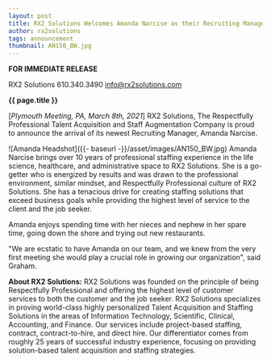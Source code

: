 ```yaml
---
layout: post
title: RX2 Solutions Welcomes Amanda Narcise as their Recruiting Manager
author: rx2solutions
tags: announcement
thumbnail: AN150_BW.jpg
---
```

**FOR IMMEDIATE RELEASE**

RX2 Solutions
610.340.3490
info@rx2solutions.com

**{{ page.title }}**

[*Plymouth Meeting, PA, March 8th, 2021*] RX2 Solutions, The Respectfully Professional Talent Acquisition and Staff Augmentation Company is proud to announce the arrival of its newest Recruiting Manager, Amanda Narcise.

![Amanda Headshot]({{- baseurl -}}/asset/images/AN150_BW.jpg)
Amanda Narcise brings over 10 years of professional staffing experience in the life science, healthcare, and administrative space to RX2 Solutions. She is a go-getter who is energized by results and was drawn to the professional environment, similar mindset, and Respectfully Professional culture of RX2 Solutions. She has a tenacious drive for creating staffing solutions that exceed business goals while providing the highest level of service to the client and the job seeker. 

Amanda enjoys spending time with her nieces and nephew in her spare time, going down the shore and trying out new restaurants. 

"We are ecstatic to have Amanda on our team, and we knew from the very first meeting she would play a crucial role in growing our organization", said Graham.

**About RX2 Solutions:**
RX2 Solutions was founded on the principle of being Respectfully Professional and offering the highest level of customer services to both the customer and the job seeker. RX2 Solutions specializes in proving world-class highly personalized Talent Acquisition and Staffing Solutions in the areas of Information Technology, Scientific, Clinical, Accounting, and Finance. Our services include project-based staffing, contract, contract-to-hire, and direct hire. Our differentiator comes from roughly 25 years of successful industry experience, focusing on providing solution-based talent acquisition and staffing strategies.
